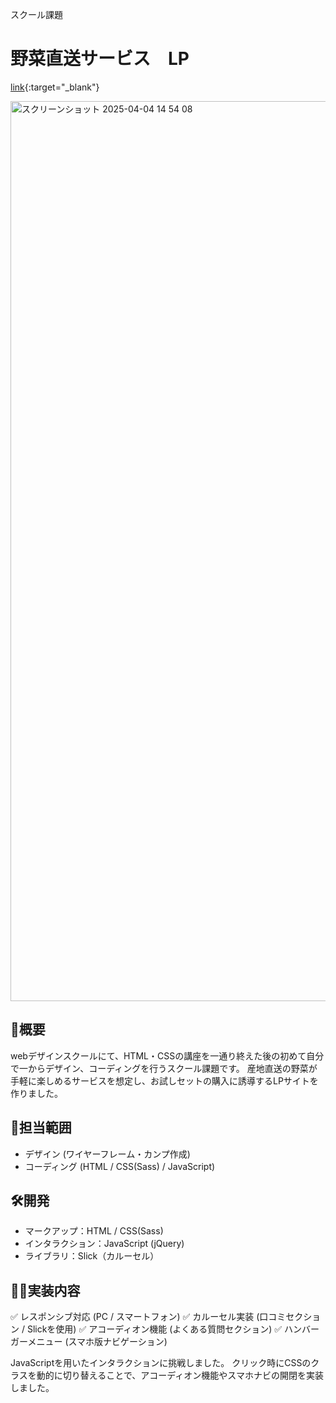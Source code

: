 スクール課題
# 野菜直送サービス　LP
[link](https://takatsu-yuki.github.io/sugutabe_LP/){:target="_blank"}

<img width="1440" alt="スクリーンショット 2025-04-04 14 54 08" src="https://github.com/user-attachments/assets/0073e9de-4089-4d0e-979a-590a8af5ae4a" />


## 📝概要
   webデザインスクールにて、HTML・CSSの講座を一通り終えた後の初めて自分で一からデザイン、コーディングを行うスクール課題です。
   産地直送の野菜が手軽に楽しめるサービスを想定し、お試しセットの購入に誘導するLPサイトを作りました。

## 🎨担当範囲
   - デザイン (ワイヤーフレーム・カンプ作成)
   - コーディング (HTML / CSS(Sass) / JavaScript)

## 🛠️開発
   - マークアップ：HTML / CSS(Sass)
   - インタラクション：JavaScript (jQuery)
   - ライブラリ：Slick（カルーセル）

## 👩‍💻実装内容
   ✅ レスポンシブ対応 (PC / スマートフォン)
   ✅ カルーセル実装 (口コミセクション / Slickを使用)
   ✅ アコーディオン機能 (よくある質問セクション)
   ✅ ハンバーガーメニュー (スマホ版ナビゲーション)

   JavaScriptを用いたインタラクションに挑戦しました。
   クリック時にCSSのクラスを動的に切り替えることで、アコーディオン機能やスマホナビの開閉を実装しました。
   
   


